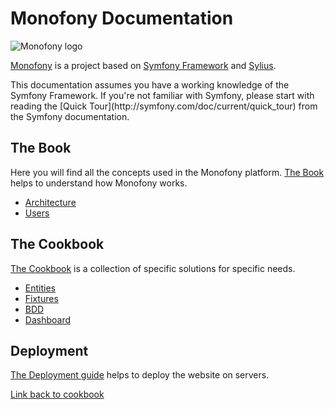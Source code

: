 # Monofony Documentation

![Monofony logo](https://monofony.readthedocs.io/en/latest/_images/doc_logo.png)

[Monofony](https://twitter.com/hashtag/Monofony) is a project based on
[Symfony Framework](http://symfony.com) and [Sylius](https://sylius.com).

<div markdown="1" class="block-note">
This documentation assumes you have a working knowledge of the Symfony
Framework. If you're not familiar with Symfony, please start with reading the [Quick Tour](http://symfony.com/doc/current/quick_tour) from the Symfony documentation.
</div>

## The Book

Here you will find all the concepts used in the Monofony platform.
[The Book](book.md) helps to understand how Monofony works.

* [Architecture](book/architecture.md)
* [Users](book/users.md)

## The Cookbook

[The Cookbook](cookbook.md) is a collection of specific solutions for specific needs.

* [Entities](cookbook/entities.md)
* [Fixtures](cookbook/fixtures.md)
* [BDD](cookbook/bdd.md)
* [Dashboard](cookbook/dashboard.md)

## Deployment

[The Deployment guide](deployment.md) helps to deploy the website on servers.

[Link back to cookbook](#cookbook)

